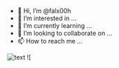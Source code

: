 - 👋 Hi, I’m @falx00h
- 👀 I’m interested in ...
- 🌱 I’m currently learning ...
- 💞️ I’m looking to collaborate on ...
- 📫 How to reach me ...

![text](https://avatars.githubusercontent.com/u/92805783?s=40&v=4)
![<title onPropertyChange title onPropertyChange="javascript:javascript:alert(1)"></title onPropertyChange>|<img src="https://avatars.githubusercontent.com/u/92805783?&s=40&v=javascript:alert(1)" title="okggle" />](${1+1}()
